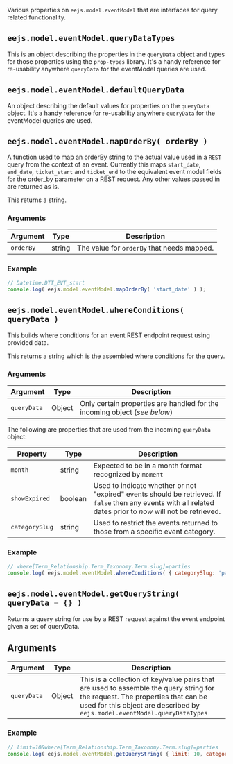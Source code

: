 Various properties on `eejs.model.eventModel` that are interfaces for query related functionality.

## `eejs.model.eventModel.queryDataTypes`

This is an object describing the properties in the `queryData` object and types for those properties using the `prop-types` library. It's a handy reference for re-usability anywhere `queryData` for the eventModel queries are used.

## `eejs.model.eventModel.defaultQueryData`

An object describing the default values for properties on the `queryData` object.  It's a handy reference for re-usability anywhere `queryData` for the eventModel queries are used.

## `eejs.model.eventModel.mapOrderBy( orderBy )`

A function used to map an orderBy string to the actual value used in a `REST` query from the context of an event.  Currently this maps `start_date`, `end_date`, `ticket_start` and `ticket_end` to the equivalent event model fields for the order_by parameter on a REST request.  Any other values passed in are returned as is.

This returns a string.

### Arguments

| Argument  | Type   | Description                               |
| --------- | ------ | ------------------------------------------|
| `orderBy` | string | The value for `orderBy` that needs mapped.|

### Example

```js
// Datetime.DTT_EVT_start
console.log( eejs.model.eventModel.mapOrderBy( 'start_date' ) );
```

## `eejs.model.eventModel.whereConditions( queryData )`

This builds where conditions for an event REST endpoint request using provided data.  

This returns a string which is the assembled where conditions for the query.

### Arguments

| Argument    | Type   | Description                                                              |
| ----------- | ------ | -------------------------------------------------------------------------|
| `queryData` | Object | Only certain properties are handled for the incoming object (*see below*)|

The following are properties that are used from the incoming `queryData` object:

| Property       | Type    | Description                                                                                                                                                   |
| -------------- | ------- | --------------------------------------------------------------------------------------------------------------------------------------------------------------|
| `month`        | string  | Expected to be in a month format recognized by `moment`                                                                                                       |
| `showExpired`  | boolean | Used to indicate whether or not "expired" events should be retrieved.  If `false` then any events with all related dates prior to _now_ will not be retrieved.|
| `categorySlug` | string  | Used to restrict the events returned to those from a specific event category.                                                                                 |

### Example

```js
// where[Term_Relationship.Term_Taxonomy.Term.slug]=parties
console.log( eejs.model.eventModel.whereConditions( { categorySlug: 'parties' } ) );
```

## `eejs.model.eventModel.getQueryString( queryData = {} )`

Returns a query string for use by a REST request against the event endpoint given a set of queryData.

## Arguments

| Argument    | Type   | Description                                                                                                                                                                                                    |
| ----------- | ------ | ---------------------------------------------------------------------------------------------------------------------------------------------------------------------------------------------------------------|
| `queryData` | Object | This is a collection of key/value pairs that are used to assemble the query string for the request.  The properties that can be used for this object are described by `eejs.model.eventModel.queryDataTypes`|

### Example

```js
// limit=10&where[Term_Relationship.Term_Taxonomy.Term.slug]=parties
console.log( eejs.model.eventModel.getQueryString( { limit: 10, categorySlug: 'parties' } ) );
```